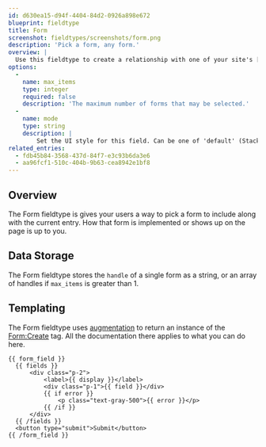 ```yaml
---
id: d630ea15-d94f-4404-84d2-0926a898e672
blueprint: fieldtype
title: Form
screenshot: fieldtypes/screenshots/form.png
description: 'Pick a form, any form.'
overview: |
  Use this fieldtype to create a relationship with one of your site's [forms](/forms).
options:
  -
    name: max_items
    type: integer
    required: false
    description: 'The maximum number of forms that may be selected.'
  -
    name: mode
    type: string
    description: |
        Set the UI style for this field. Can be one of 'default' (Stack Selector), 'select' (Select Dropdown) or 'typeahead' (Typeahead Field).
related_entries:
  - fdb45b84-3568-437d-84f7-e3c93b6da3e6
  - aa96fcf1-510c-404b-9b63-cea8942e1bf8
---
```

## Overview

The Form fieldtype is gives your users a way to pick a form to include along with the current entry. How that form is implemented or shows up on the page is up to you.

## Data Storage

The Form fieldtype stores the `handle` of a single form as a string, or an array of handles if `max_items` is greater than 1.

## Templating

The Form fieldtype uses [augmentation](/augmentation) to return an instance of the [Form:Create](/tags/form-create) tag. All the documentation there applies to what you can do here.

```
{{ form_field }}
  {{ fields }}
      <div class="p-2">
          <label>{{ display }}</label>
          <div class="p-1">{{ field }}</div>
          {{ if error }}
              <p class="text-gray-500">{{ error }}</p>
          {{ /if }}
      </div>
  {{ /fields }}
  <button type="submit">Submit</button>
{{ /form_field }}
```

